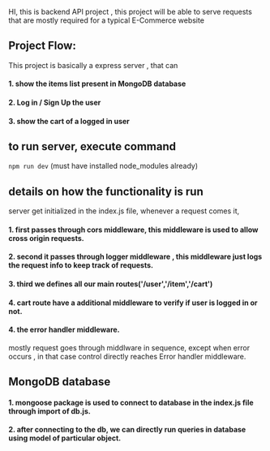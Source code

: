 HI, this is backend API project , this project will be able to serve requests that are
mostly required for a typical E-Commerce website

## Project Flow:

This project is basically a express server , that can

#### 1. show the items list present in MongoDB database

#### 2. Log in / Sign Up the user

#### 3. show the cart of a logged in user

## to run server, execute command

`npm run dev` (must have installed node_modules already)

## details on how the functionality is run

server get initialized in the index.js file, whenever a request comes it,

#### 1. first passes through cors middleware, this middleware is used to allow cross origin requests.

#### 2. second it passes through logger middleware , this middleware just logs the request info to keep track of requests.

#### 3. third we defines all our main routes('/user','/item','/cart')

#### 4. cart route have a additional middleware to verify if user is logged in or not.

#### 4. the error handler middleware.

mostly request goes through middlware in sequence, except when error occurs , in that case control directly reaches Error handler middleware.

## MongoDB database

#### 1. mongoose package is used to connect to database in the index.js file through import of db.js.

#### 2. after connecting to the db, we can directly run queries in database using model of particular object.
